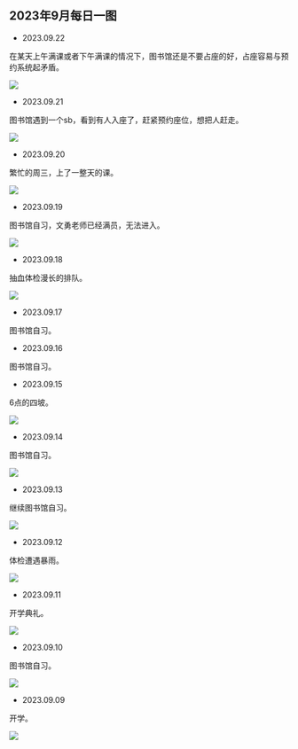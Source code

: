 ## 2023年9月每日一图

- 2023.09.22

在某天上午满课或者下午满课的情况下，图书馆还是不要占座的好，占座容易与预约系统起矛盾。

![](https://vip2.loli.io/2023/09/22/8l46RsBkZbMOInN.webp)

- 2023.09.21

图书馆遇到一个sb，看到有人入座了，赶紧预约座位，想把人赶走。

![](https://vip2.loli.io/2023/09/21/XK9mP2eAI1diVJv.webp)

- 2023.09.20

繁忙的周三，上了一整天的课。

![](https://vip2.loli.io/2023/09/20/OHDnJsUAmg162Nb.webp)

- 2023.09.19

图书馆自习，文勇老师已经满员，无法进入。

![](https://vip2.loli.io/2023/09/20/OpdUREGMogPZ8Fi.webp)

- 2023.09.18

抽血体检漫长的排队。

![](https://vip2.loli.io/2023/09/20/KDvQ8BWunsjqcmk.webp)

- 2023.09.17

图书馆自习。

- 2023.09.16

图书馆自习。

- 2023.09.15

6点的四坡。

![](https://vip2.loli.io/2023/09/15/S7pWf4YKACdzUnb.webp)

- 2023.09.14

图书馆自习。

![](https://vip2.loli.io/2023/09/15/yEkwngv9Nc1LmBI.webp)

- 2023.09.13

继续图书馆自习。

![](https://vip2.loli.io/2023/09/13/MJEwRN3mjleGTWD.webp)

- 2023.09.12

体检遭遇暴雨。

![](https://vip2.loli.io/2023/09/13/UTgQLj2M4mvaiqk.webp)

- 2023.09.11

开学典礼。

![](https://vip2.loli.io/2023/09/13/HnBNIpYTva5jmqt.webp)

- 2023.09.10

图书馆自习。

![](https://vip2.loli.io/2023/09/10/snWfmPZeGYz2DCN.webp)

- 2023.09.09

开学。

![](https://vip2.loli.io/2023/09/09/vCchE57HpQNfGDs.webp)